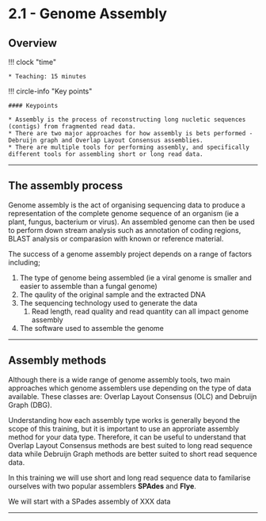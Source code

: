 # 2.1 - Genome Assembly 

## Overview

!!! clock "time"

    * Teaching: 15 minutes
    
!!! circle-info "Key points"
   
    #### Keypoints
    
    * Assembly is the process of reconstructing long nucletic sequences (contigs) from fragmented read data.
    * There are two major approaches for how assembly is bets performed - Debruijn graph and Overlap Layout Consensus assemblies.
    * There are multiple tools for performing assembly, and specifically different tools for assembling short or long read data.

---

## The assembly process

Genome assembly is the act of organising sequencing data to produce a representation of the complete genome sequence of an organism (ie a plant, fungus, bacterium or virus). 
An assembled genome can then be used to perform down stream analysis such as annotation of coding regions, BLAST analysis or comparasion with known or reference material. 

The success of a genome assembly project depends on a range of factors including;

1. The type of genome being assembled (ie a viral genome is smaller and easier to assemble than a fungal genome) 
1. The qaulity of the original sample and the extracted DNA 
1. The sequencing technology used to generate the data
   1. Read length, read quality and read quantity can all impact genome assembly
1. The software used to assemble the genome 

---

## Assembly methods 

Although there is a wide range of genome assembly tools, two main approaches which genome assemblers use depending on the type of data available. These classes are: Overlap Layout Consensus (OLC) and Debruijn Graph (DBG).   

Understanding how each assembly type works is generally beyond the scope of this training, but it is important to use an approriate assembly method for your data type. Therefore, it can be useful to understand that Overlap Layout Consensus methods are best suited to long read sequence data while Debruijn Graph methods are better suited to short read sequence data. 

In this training we will use short and long read sequence data to familarise ourselves with two popular assemblers **SPAdes** and **Flye**.

We will start with a SPades assembly of XXX data 

---